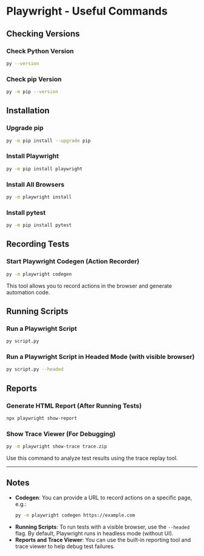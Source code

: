 # Playwright - Useful Commands

## Checking Versions

### Check Python Version
```bash
py --version
```

### Check pip Version
```bash
py -m pip --version
```

## Installation

### Upgrade pip
```bash
py -m pip install --upgrade pip
```

### Install Playwright
```bash
py -m pip install playwright
```

### Install All Browsers
```bash
py -m playwright install
```

### Install pytest
```bash
py -m pip install pytest
```


## Recording Tests

### Start Playwright Codegen (Action Recorder)
```bash
py -m playwright codegen
```
This tool allows you to record actions in the browser and generate automation code.

## Running Scripts

### Run a Playwright Script
```bash
py script.py
```

### Run a Playwright Script in Headed Mode (with visible browser)
```bash
py script.py --headed
```

## Reports

### Generate HTML Report (After Running Tests)
```bash
npx playwright show-report
```

### Show Trace Viewer (For Debugging)
```bash
py -m playwright show-trace trace.zip
```
Use this command to analyze test results using the trace replay tool.

---

## Notes

- **Codegen**: You can provide a URL to record actions on a specific page, e.g.:
  ```bash
  py -m playwright codegen https://example.com
  ```
- **Running Scripts**: To run tests with a visible browser, use the `--headed` flag. By default, Playwright runs in headless mode (without UI).
- **Reports and Trace Viewer**: You can use the built-in reporting tool and trace viewer to help debug test failures.




